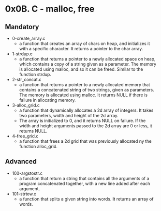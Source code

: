 # 0x0B. C - malloc, free

## Mandatory

- 0-create_array.c
  - a function that creates an array of chars on heap, and initializes it with a specific character. It returns a pointer to the char array.
- 1-strdup.c
  - a function that returns a pointer to a newly allocated space on heap, which contains a copy of a string given as a parameter. The memory is allocated using malloc, and so it can be freed. Similar to the function strdup.
- 2-str_concat.c
  - a function that returns a pointer to a newly allocated memory that contains a concatenated string of two strings, given as parameters. The memory is allocated using malloc. It returns NULL if there is failure in allocating memory.
- 3-alloc_grid.c
  - a function that dynamically allocates a 2d array of integers. It takes two parameters, width and height of the 2d array.
  - The array is initialized to 0, and it returns NULL on failure. If the width and height arguments passed to the 2d array are 0 or less, it returns NULL.
- 4-free_grid.c
  - a function that frees a 2d grid that was previously allocated ny the function alloc_grid.

## Advanced

- 100-argstostr.c
  - a function that return a string that contains all the arguments of a program concatenated together, with a new line added after each argument.
- 101-strtow.c
  - a function that splits a given string into words. It returns an array of words.
